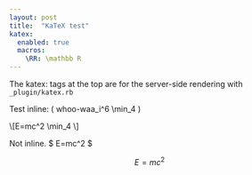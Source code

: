 ```yaml
---
layout: post
title:  "KaTeX test"
katex:
  enabled: true
  macros:
    \RR: \mathbb R
---
```


The katex: tags at the top are for the server-side rendering with `_plugin/katex.rb`

Test inline: \( whoo-waa_i^6 \min_4 \)

\\[E=mc^2 \min_4 \\]

Not inline.
$ E=mc^2 $

$$E=mc^2$$
